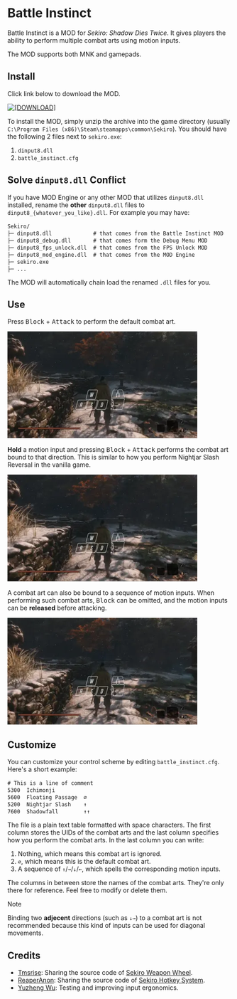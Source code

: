 # Battle Instinct

Battle Instinct is a MOD for *Sekiro: Shadow Dies Twice*. It gives players the ability to perform multiple combat arts using motion inputs.

The MOD supports both MNK and gamepads.

## Install

Click link below to download the MOD.

[![[DOWNLOAD]](https://img.shields.io/badge/DOWNLOAD-battle--instinct__x64.zip-blue)](https://github.com/dec32/sekiro-battle-instinct/releases/latest/download/battle-instinct_x64.zip)

To install the MOD, simply unzip the archive into the game directory (usually `C:\Program Files (x86)\Steam\steamapps\common\Sekiro`). You should have the following 2 files next to `sekiro.exe`:

1. `dinput8.dll`
2. `battle_instinct.cfg`

## Solve `dinput8.dll` Conflict

If you have MOD Engine or any other MOD that utilizes `dinput8.dll` installed, rename the **other** `dinput8.dll` files to `dinput8_{whatever_you_like}.dll`. For example you may have:

```
Sekiro/
├─ dinput8.dll             # that comes from the Battle Instinct MOD
├─ dinput8_debug.dll       # that comes form the Debug Menu MOD
├─ dinput8_fps_unlock.dll  # that comes from the FPS Unlock MOD
├─ dinput8_mod_engine.dll  # that comes from the MOD Engine
├─ sekiro.exe
├─ ...
```
The MOD will automatically chain load the renamed `.dll` files for you.


## Use

Press <kbd>Block</kbd> + <kbd>Attack</kbd> to perform the default combat art.

![](./docs/combat_art_0.webp)

**Hold** a motion input and pressing <kbd>Block</kbd> + <kbd>Attack</kbd> performs the combat art bound to that direction. This is similar to how you perform Nightjar Slash Reversal in the vanilla game.

![](./docs/combat_art_1.webp)

A combat art can also be bound to a sequence of motion inputs. When performing such combat arts, <kbd>Block</kbd> can be omitted, and the motion inputs can be **released** before attacking.

![](./docs/combat_art_2.webp)


## Customize

You can customize your control scheme by editing `battle_instinct.cfg`. Here's a short example:

```
# This is a line of comment
5300  Ichimonji
5600  Floating Passage  ∅
5200  Nightjar Slash    ↑
7600  Shadowfall        ↑↑
```

The file is a plain text table formatted with space characters. The first column stores the UIDs of the combat arts and the last column specifies how you perform the combat arts. In the last column you can write:

1. Nothing, which means this combat art is ignored.
2. `∅`, which means this is the default combat art.
3. A sequence of `↑`/`→`/`↓`/`←`, which spells the corresponding motion inputs.

The columns in between store the names of the combat arts. They're only there for reference. Feel free to modify or delete them.

> [!NOTE]
> Binding two **adjecent** directions (such as `↓→`) to a combat art is not recommended because this kind of inputs can be used for diagonal movements.

## Credits

- [Tmsrise](https://github.com/tmsrise): Sharing the source code of [Sekiro Weapon Wheel](https://www.nexusmods.com/sekiro/mods/1058).
- [ReaperAnon](https://github.com/ReaperAnon): Sharing the source code of [Sekiro Hotkey System](https://www.nexusmods.com/sekiro/mods/1648).
- [Yuzheng Wu](https://github.com/Persona-woo): Testing and improving input ergonomics.

